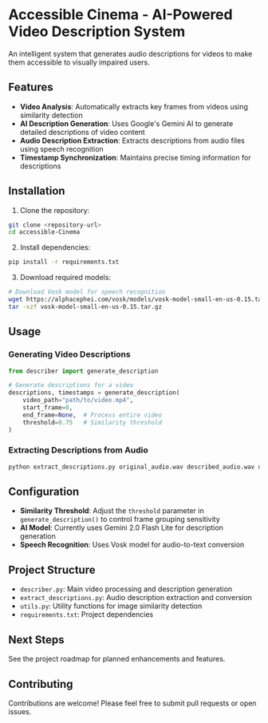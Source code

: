 # Accessible Cinema - AI-Powered Video Description System

An intelligent system that generates audio descriptions for videos to make them accessible to visually impaired users.

## Features

- **Video Analysis**: Automatically extracts key frames from videos using similarity detection
- **AI Description Generation**: Uses Google's Gemini AI to generate detailed descriptions of video content
- **Audio Description Extraction**: Extracts descriptions from audio files using speech recognition
- **Timestamp Synchronization**: Maintains precise timing information for descriptions

## Installation

1. Clone the repository:
```bash
git clone <repository-url>
cd accessible-Cinema
```

2. Install dependencies:
```bash
pip install -r requirements.txt
```

3. Download required models:
```bash
# Download Vosk model for speech recognition
wget https://alphacephei.com/vosk/models/vosk-model-small-en-us-0.15.tar.gz
tar -xzf vosk-model-small-en-us-0.15.tar.gz
```

## Usage

### Generating Video Descriptions

```python
from describer import generate_description

# Generate descriptions for a video
descriptions, timestamps = generate_description(
    video_path="path/to/video.mp4",
    start_frame=0,
    end_frame=None,  # Process entire video
    threshold=0.75   # Similarity threshold
)
```

### Extracting Descriptions from Audio

```bash
python extract_descriptions.py original_audio.wav described_audio.wav output.csv
```

## Configuration

- **Similarity Threshold**: Adjust the `threshold` parameter in `generate_description()` to control frame grouping sensitivity
- **AI Model**: Currently uses Gemini 2.0 Flash Lite for description generation
- **Speech Recognition**: Uses Vosk model for audio-to-text conversion

## Project Structure

- `describer.py`: Main video processing and description generation
- `extract_descriptions.py`: Audio description extraction and conversion
- `utils.py`: Utility functions for image similarity detection
- `requirements.txt`: Project dependencies

## Next Steps

See the project roadmap for planned enhancements and features.

## Contributing

Contributions are welcome! Please feel free to submit pull requests or open issues.
